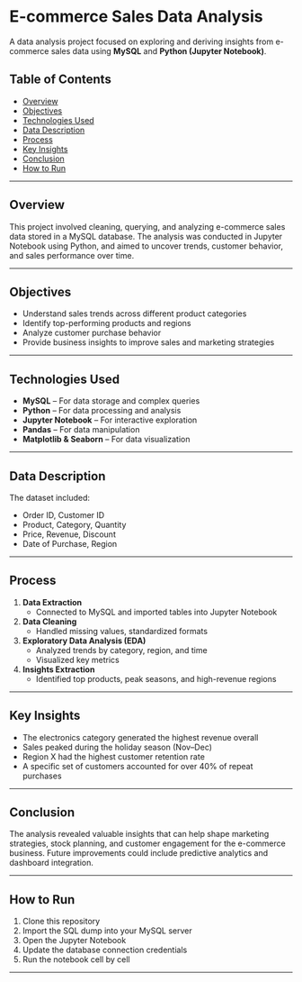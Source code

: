 # E-commerce Sales Data Analysis

A data analysis project focused on exploring and deriving insights from e-commerce sales data using **MySQL** and **Python (Jupyter Notebook)**.

## Table of Contents
- [Overview](#overview)
- [Objectives](#objectives)
- [Technologies Used](#technologies-used)
- [Data Description](#data-description)
- [Process](#process)
- [Key Insights](#key-insights)
- [Conclusion](#conclusion)
- [How to Run](#how-to-run)

---

## Overview

This project involved cleaning, querying, and analyzing e-commerce sales data stored in a MySQL database. The analysis was conducted in Jupyter Notebook using Python, and aimed to uncover trends, customer behavior, and sales performance over time.

---

## Objectives

- Understand sales trends across different product categories
- Identify top-performing products and regions
- Analyze customer purchase behavior
- Provide business insights to improve sales and marketing strategies

---

## Technologies Used

- **MySQL** – For data storage and complex queries
- **Python** – For data processing and analysis
- **Jupyter Notebook** – For interactive exploration
- **Pandas** – For data manipulation
- **Matplotlib & Seaborn** – For data visualization

---

## Data Description

The dataset included:
- Order ID, Customer ID
- Product, Category, Quantity
- Price, Revenue, Discount
- Date of Purchase, Region

---

## Process

1. **Data Extraction**
   - Connected to MySQL and imported tables into Jupyter Notebook
2. **Data Cleaning**
   - Handled missing values, standardized formats
3. **Exploratory Data Analysis (EDA)**
   - Analyzed trends by category, region, and time
   - Visualized key metrics
4. **Insights Extraction**
   - Identified top products, peak seasons, and high-revenue regions

---

## Key Insights

- The electronics category generated the highest revenue overall
- Sales peaked during the holiday season (Nov–Dec)
- Region X had the highest customer retention rate
- A specific set of customers accounted for over 40% of repeat purchases

---

## Conclusion

The analysis revealed valuable insights that can help shape marketing strategies, stock planning, and customer engagement for the e-commerce business. Future improvements could include predictive analytics and dashboard integration.

---

## How to Run

1. Clone this repository  
2. Import the SQL dump into your MySQL server  
3. Open the Jupyter Notebook  
4. Update the database connection credentials  
5. Run the notebook cell by cell

---